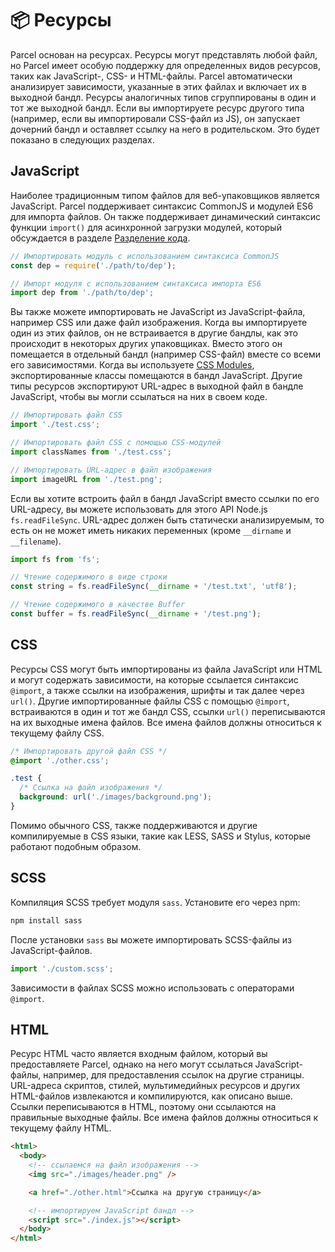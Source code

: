 # 📦 Ресурсы

Parcel основан на ресурсах. Ресурсы могут представлять любой файл, но Parcel имеет особую поддержку для определенных видов ресурсов, таких как JavaScript-, CSS- и HTML-файлы. Parcel автоматически анализирует зависимости, указанные в этих файлах и включает их в выходной бандл. Ресурсы аналогичных типов сгруппированы в один и тот же выходной бандл. Если вы импортируете ресурс другого типа (например, если вы импортировали CSS-файл из JS), он запускает дочерний бандл и оставляет ссылку на него в родительском. Это будет показано в следующих разделах.

## JavaScript

Наиболее традиционным типом файлов для веб-упаковщиков является JavaScript. Parcel поддерживает синтаксис CommonJS и модулей ES6 для импорта файлов. Он также поддерживает динамический синтаксис функции `import()` для асинхронной загрузки модулей, который обсуждается в разделе [Разделение кода](code_splitting.html).

```javascript
// Импортировать модуль с использованием синтаксиса CommonJS
const dep = require('./path/to/dep');

// Импорт модуля с использованием синтаксиса импорта ES6
import dep from './path/to/dep';
```

Вы также можете импортировать не JavaScript из JavaScript-файла, например CSS или даже файл изображения. Когда вы импортируете один из этих файлов, он не встраивается в другие бандлы, как это происходит в некоторых других упаковщиках. Вместо этого он помещается в отдельный бандл (например CSS-файл) вместе со всеми его зависимостями. Когда вы используете [CSS Modules](https://github.com/css-modules/css-modules), экспортированные классы помещаются в бандл JavaScript. Другие типы ресурсов экспортируют URL-адрес в выходной файл в бандле JavaScript, чтобы вы могли ссылаться на них в своем коде.

```javascript
// Импортировать файл CSS
import './test.css';

// Импортировать файл CSS с помощью CSS-модулей
import classNames from './test.css';

// Импортировать URL-адрес в файл изображения
import imageURL from './test.png';
```

Если вы хотите встроить файл в бандл JavaScript вместо ссылки по его URL-адресу, вы можете использовать для этого API Node.js `fs.readFileSync`. URL-адрес должен быть статически анализируемым, то есть он не может иметь никаких переменных (кроме `__dirname` и `__filename`).

```javascript
import fs from 'fs';

// Чтение содержимого в виде строки
const string = fs.readFileSync(__dirname + '/test.txt', 'utf8');

// Чтение содержимого в качестве Buffer
const buffer = fs.readFileSync(__dirname + '/test.png');
```

## CSS

Ресурсы CSS могут быть импортированы из файла JavaScript или HTML и могут содержать зависимости, на которые ссылается синтаксис `@import`, а также ссылки на изображения, шрифты и так далее через `url()`. Другие импортированные файлы CSS с помощью `@import`, встраиваются в один и тот же бандл CSS, ссылки `url()` переписываются на их выходные имена файлов. Все имена файлов должны относиться к текущему файлу CSS.

```css
/* Импортировать другой файл CSS */
@import './other.css';

.test {
  /* Ссылка на файл изображения */
  background: url('./images/background.png');
}
```

Помимо обычного CSS, также поддерживаются и другие компилируемые в CSS языки, такие как LESS, SASS и Stylus, которые работают подобным образом.

## SCSS

Компиляция SCSS требует модуля `sass`. Установите его через npm:

```bash
npm install sass
```

После установки `sass` вы можете импортировать SCSS-файлы из JavaScript-файлов.

```javascript
import './custom.scss';
```

Зависимости в файлах SCSS можно использовать с операторами `@import`.

## HTML

Ресурс HTML часто является входным файлом, который вы предоставляете Parcel, однако на него могут ссылаться JavaScript-файлы, например, для предоставления ссылок на другие страницы. URL-адреса скриптов, стилей, мультимедийных ресурсов и других HTML-файлов извлекаются и компилируются, как описано выше. Ссылки переписываются в HTML, поэтому они ссылаются на правильные выходные файлы. Все имена файлов должны относиться к текущему файлу HTML.

```html
<html>
  <body>
    <!-- ссылаемся на файл изображения -->
    <img src="./images/header.png" />

    <a href="./other.html">Ссылка на другую страницу</a>

    <!-- импортируем JavaScript бандл -->
    <script src="./index.js"></script>
  </body>
</html>
```
